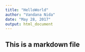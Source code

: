 ```yaml
---
title: "HelloWorld"
author: "Vandana Nida"
date: "May 28, 2017"
output: html_document
---
```


## This is a markdown file


